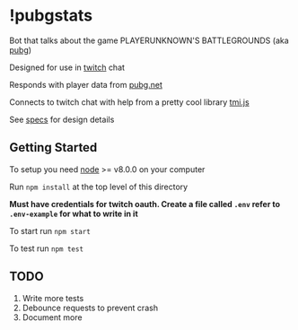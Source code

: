# !pubgstats
Bot that talks about the game PLAYERUNKNOWN'S BATTLEGROUNDS (aka [pubg](https://www.playbattlegrounds.com))

Designed for use in [twitch](twitch.tv) chat

Responds with player data from [pubg.net](pubg.net)

Connects to twitch chat with help from a pretty cool library [tmi.js](docs.tmijs.org)

See [specs](specs.txt) for design details

## Getting Started

To setup you need [node](nodejs.org) >= v8.0.0 on your computer

Run `npm install` at the top level of this directory

**Must have credentials for twitch oauth.
Create a file called `.env` refer to `.env-example` for what to write in it**

To start run `npm start`

To test run `npm test`

## TODO

1. Write more tests
2. Debounce requests to prevent crash
3. Document more




